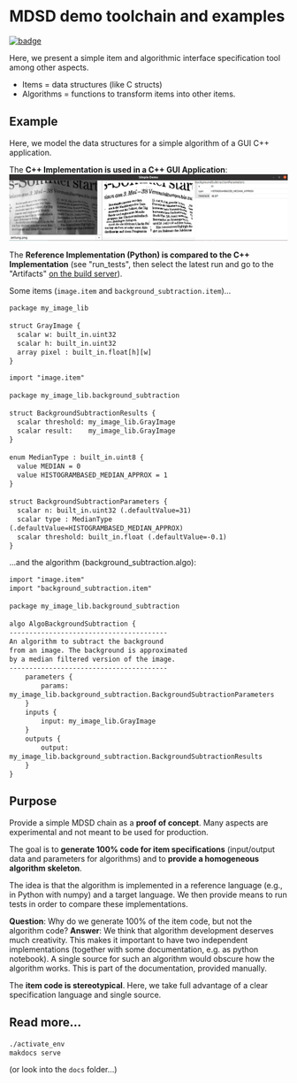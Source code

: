 # MDSD demo toolchain and examples
[![badge](https://github.com/goto40/mdsd/actions/workflows/run_tests.yml/badge.svg)](https://github.com/goto40/mdsd/actions?query=workflow%3Arun-tests)

Here, we present a simple item and algorithmic
interface specification tool among other aspects.

 * Items = data structures (like C structs)
 * Algorithms = functions to transform items into other items.

## Example

Here, we model the data structures for
a simple algorithm of a GUI C++
application.

The **C++ Implementation is used in a C++ GUI Application**:
![app image](docs/images/simple_example_bg.png)

The **Reference Implementation (Python) is compared to the
C++ Implementation** (see "run_tests", then select the latest run and go to the "Artifacts"
[on the build server](https://github.com/goto40/mdsd/actions?query=workflow%3Arun-tests)).

Some items (`image.item` and `background_subtraction.item`)...
```
package my_image_lib

struct GrayImage {
  scalar w: built_in.uint32
  scalar h: built_in.uint32
  array pixel : built_in.float[h][w]
}
```
```
import "image.item"

package my_image_lib.background_subtraction

struct BackgroundSubtractionResults {
  scalar threshold: my_image_lib.GrayImage
  scalar result:    my_image_lib.GrayImage
}

enum MedianType : built_in.uint8 {
  value MEDIAN = 0
  value HISTOGRAMBASED_MEDIAN_APPROX = 1
}

struct BackgroundSubtractionParameters {
  scalar n: built_in.uint32 (.defaultValue=31)
  scalar type : MedianType (.defaultValue=HISTOGRAMBASED_MEDIAN_APPROX)
  scalar threshold: built_in.float (.defaultValue=-0.1)
}
```
...and the algorithm (background_subtraction.algo):
```
import "image.item"
import "background_subtraction.item"

package my_image_lib.background_subtraction

algo AlgoBackgroundSubtraction {
----------------------------------------
An algorithm to subtract the background
from an image. The background is approximated
by a median filtered version of the image.
----------------------------------------
    parameters {
        params: my_image_lib.background_subtraction.BackgroundSubtractionParameters
    }
    inputs {
        input: my_image_lib.GrayImage
    }
    outputs {
        output: my_image_lib.background_subtraction.BackgroundSubtractionResults
    }
}
```

## Purpose

Provide a simple MDSD chain as a **proof of concept**. Many aspects are experimental
and not meant to be used for production.

The goal is to **generate 100% code for item specifications** 
(input/output data and parameters for algorithms) and to
**provide a homogeneous algorithm skeleton**.

The idea is that the algorithm is implemented in a reference
language (e.g., in Python with numpy) and a target language. We
then provide means to run tests in order to compare these
implementations.

**Question**: Why do we generate 100% of the item code,
but not the algorithm code?
**Answer**: We think that algorithm development deserves much
creativity. This makes it important to have two independent
implementations (together with some documentation, e.g. as python
notebook). A single source for such an algorithm would
obscure how the algorithm works. This is part of the
documentation, provided manually.

The **item code is stereotypical**. Here, we take full advantage of a 
clear specification language and single source.

## Read more...

```
./activate_env
makdocs serve
```
(or look into the `docs` folder...)
